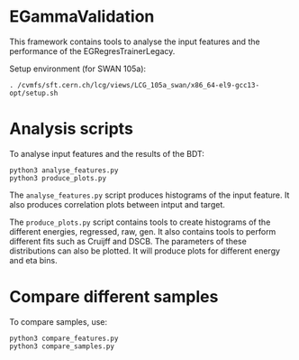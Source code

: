 # EGammaValidation

This framework contains tools to analyse the input features and the performance of the EGRegresTrainerLegacy.

Setup environment (for SWAN 105a):

```
. /cvmfs/sft.cern.ch/lcg/views/LCG_105a_swan/x86_64-el9-gcc13-opt/setup.sh
```

# Analysis scripts

To analyse input features and the results of the BDT:

```
python3 analyse_features.py
python3 produce_plots.py 
```

The `analyse_features.py` script produces histograms of the input feature. It also produces correlation plots between intput and target.

The `produce_plots.py` script contains tools to create histograms of the different energies, regressed, raw, gen. It also contains tools to perform different fits such as Cruijff and DSCB. The parameters of these distributions can also be plotted. It will produce plots for different energy and eta bins.


# Compare different samples

To compare samples, use:

```
python3 compare_features.py
python3 compare_samples.py
```

